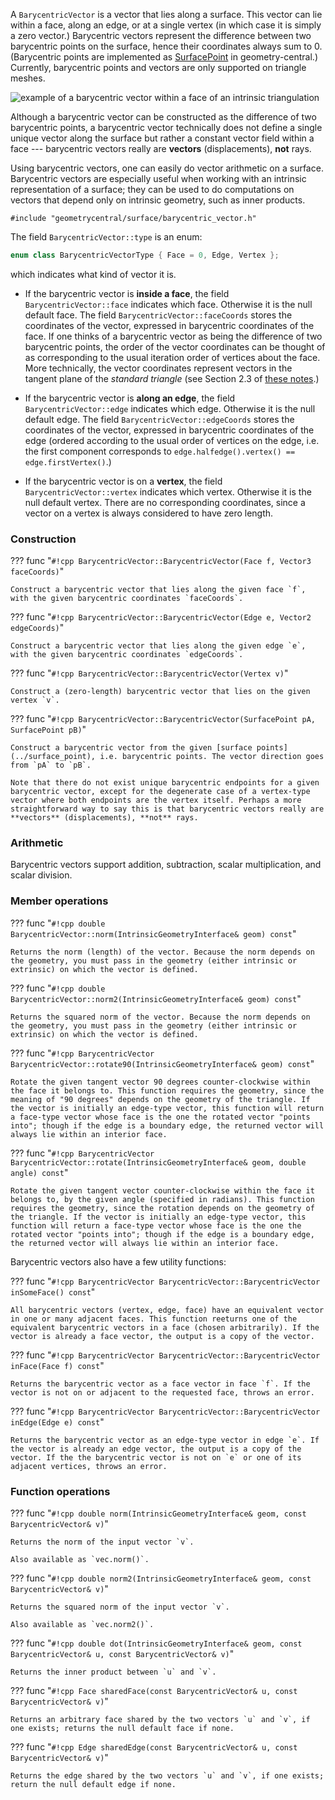 A `BarycentricVector` is a vector that lies along a surface. This vector can lie within a face, along an edge, or at a single vertex (in which case it is simply a zero vector.) Barycentric vectors represent the difference between two barycentric points on the surface, hence their coordinates always sum to 0. (Barycentric points are implemented as [SurfacePoint](../surface_point) in geometry-central.) Currently, barycentric points and vectors are only supported on triangle meshes.

![example of a barycentric vector within a face of an intrinsic triangulation](/media/barycentric_vector.svg)

Although a barycentric vector can be constructed as the difference of two barycentric points, a barycentric vector technically does not define a single unique vector along the surface but rather a constant vector field within a face --- barycentric vectors really are **vectors** (displacements), **not** rays.

Using barycentric vectors, one can easily do vector arithmetic on a surface. Barycentric vectors are especially useful when working with an intrinsic representation of a surface; they can be used to do computations on vectors that depend only on intrinsic geometry, such as inner products.

`#include "geometrycentral/surface/barycentric_vector.h"`

The field `BarycentricVector::type` is an enum:
```cpp
enum class BarycentricVectorType { Face = 0, Edge, Vertex };
```

which indicates what kind of vector it is.

- If the barycentric vector is **inside a face**, the field `BarycentricVector::face` indicates which face. Otherwise it is the null default face. The field `BarycentricVector::faceCoords` stores the coordinates of the vector, expressed in barycentric coordinates of the face. If one thinks of a barycentric vector as being the difference of two barycentric points, the order of the vector coordinates can be thought of as corresponding to the usual iteration order of vertices about the face. More technically, the vector coordinates represent vectors in the tangent plane of the _standard triangle_ (see Section 2.3 of [these notes](https://markjgillespie.com/Research/int-tri-course/int_tri_course.pdf).)

- If the barycentric vector is **along an edge**, the field `BarycentricVector::edge` indicates which edge. Otherwise it is the null default edge. The field `BarycentricVector::edgeCoords` stores the coordinates of the vector, expressed in barycentric coordinates of the edge (ordered according to the usual order of vertices on the edge, i.e. the first component corresponds to `edge.halfedge().vertex() == edge.firstVertex()`.)

- If the barycentric vector is on a **vertex**, the field `BarycentricVector::vertex` indicates which vertex. Otherwise it is the null default vertex. There are no corresponding coordinates, since a vector on a vertex is always considered to have zero length.

### Construction

??? func "`#!cpp BarycentricVector::BarycentricVector(Face f, Vector3 faceCoords)`"

    Construct a barycentric vector that lies along the given face `f`, with the given barycentric coordinates `faceCoords`.

??? func "`#!cpp BarycentricVector::BarycentricVector(Edge e, Vector2 edgeCoords)`"

    Construct a barycentric vector that lies along the given edge `e`, with the given barycentric coordinates `edgeCoords`.

??? func "`#!cpp BarycentricVector::BarycentricVector(Vertex v)`"

    Construct a (zero-length) barycentric vector that lies on the given vertex `v`.

??? func "`#!cpp BarycentricVector::BarycentricVector(SurfacePoint pA, SurfacePoint pB)`"

    Construct a barycentric vector from the given [surface points](../surface_point), i.e. barycentric points. The vector direction goes from `pA` to `pB`.

    Note that there do not exist unique barycentric endpoints for a given barycentric vector, except for the degenerate case of a vertex-type vector where both endpoints are the vertex itself. Perhaps a more straightforward way to say this is that barycentric vectors really are **vectors** (displacements), **not** rays.

### Arithmetic
Barycentric vectors support addition, subtraction, scalar multiplication, and scalar division.

### Member operations

??? func "`#!cpp double BarycentricVector::norm(IntrinsicGeometryInterface& geom) const`"

    Returns the norm (length) of the vector. Because the norm depends on the geometry, you must pass in the geometry (either intrinsic or extrinsic) on which the vector is defined.

??? func "`#!cpp double BarycentricVector::norm2(IntrinsicGeometryInterface& geom) const`"

    Returns the squared norm of the vector. Because the norm depends on the geometry, you must pass in the geometry (either intrinsic or extrinsic) on which the vector is defined.

??? func "`#!cpp BarycentricVector BarycentricVector::rotate90(IntrinsicGeometryInterface& geom) const`"

    Rotate the given tangent vector 90 degrees counter-clockwise within the face it belongs to. This function requires the geometry, since the meaning of "90 degrees" depends on the geometry of the triangle. If the vector is initially an edge-type vector, this function will return a face-type vector whose face is the one the rotated vector "points into"; though if the edge is a boundary edge, the returned vector will always lie within an interior face.

??? func "`#!cpp BarycentricVector BarycentricVector::rotate(IntrinsicGeometryInterface& geom, double angle) const`"

    Rotate the given tangent vector counter-clockwise within the face it belongs to, by the given angle (specified in radians). This function requires the geometry, since the rotation depends on the geometry of the triangle. If the vector is initially an edge-type vector, this function will return a face-type vector whose face is the one the rotated vector "points into"; though if the edge is a boundary edge, the returned vector will always lie within an interior face.

Barycentric vectors also have a few utility functions:

??? func "`#!cpp BarycentricVector BarycentricVector::BarycentricVector inSomeFace() const`"

    All barycentric vectors (vertex, edge, face) have an equivalent vector in one or many adjacent faces. This function reeturns one of the equivalent barycentric vectors in a face (chosen arbitrarily). If the vector is already a face vector, the output is a copy of the vector.

??? func "`#!cpp BarycentricVector BarycentricVector::BarycentricVector inFace(Face f) const`"

    Returns the barycentric vector as a face vector in face `f`. If the vector is not on or adjacent to the requested face, throws an error.

??? func "`#!cpp BarycentricVector BarycentricVector::BarycentricVector inEdge(Edge e) const`"

    Returns the barycentric vector as an edge-type vector in edge `e`. If the vector is already an edge vector, the output is a copy of the vector. If the the barycentric vector is not on `e` or one of its adjacent vertices, throws an error.

### Function operations

??? func "`#!cpp double norm(IntrinsicGeometryInterface& geom, const BarycentricVector& v)`"

    Returns the norm of the input vector `v`.

    Also available as `vec.norm()`.

??? func "`#!cpp double norm2(IntrinsicGeometryInterface& geom, const BarycentricVector& v)`"

    Returns the squared norm of the input vector `v`.

    Also available as `vec.norm2()`.

??? func "`#!cpp double dot(IntrinsicGeometryInterface& geom, const BarycentricVector& u, const BarycentricVector& v)`"

    Returns the inner product between `u` and `v`.

??? func "`#!cpp Face sharedFace(const BarycentricVector& u, const BarycentricVector& v)`"

    Returns an arbitrary face shared by the two vectors `u` and `v`, if one exists; returns the null default face if none.

??? func "`#!cpp Edge sharedEdge(const BarycentricVector& u, const BarycentricVector& v)`"

    Returns the edge shared by the two vectors `u` and `v`, if one exists; return the null default edge if none.